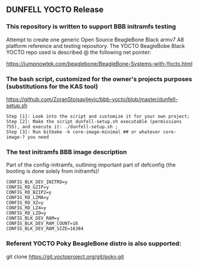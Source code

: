 ## DUNFELL YOCTO Release

### This repository is written to support BBB initramfs testing
Attempt to create one generic Open Source BeagleBone Black armv7 A8 platform reference and testing repository.
The YOCTO BeagleBobe Black YOCTO repo used is described @ the following net pointer:

https://jumpnowtek.com/beaglebone/BeagleBone-Systems-with-Yocto.html

### The bash script, customized for the owner's projects purposes (substitutions for the KAS tool)

https://github.com/ZoranStojsavljevic/bbb-yocto/blob/master/dunfell-setup.sh

	Step [1]: Look into the script and customize it for your own project;
	Step [2]: Make the script dunfell-setup.sh executable (permissions 755), and execute it: ./dunfell-setup.sh ;
	Step [3]: Run bitbake -k core-image-minimal ## or whatever core-image-? you need

### The test initramfs BBB image description
Part of the config-initramfs, outlining important part of defconfig (the booting is done solely from initramfs)!

	CONFIG_BLK_DEV_INITRD=y
	CONFIG_RD_GZIP=y
	CONFIG_RD_BZIP2=y
	CONFIG_RD_LZMA=y
	CONFIG_RD_XZ=y
	CONFIG_RD_LZ4=y
	CONFIG_RD_LZO=y
	CONFIG_BLK_DEV_RAM=y
	CONFIG_BLK_DEV_RAM_COUNT=16
	CONFIG_BLK_DEV_RAM_SIZE=16384

### Referent YOCTO Poky BeagleBone distro is also supported:

git clone https://git.yoctoproject.org/git/poky.git
